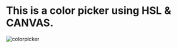 This is a color picker using HSL & CANVAS.
==========================================

![colorpicker](https://user-images.githubusercontent.com/46227550/57969848-cbd87b80-7969-11e9-9e99-49af6dd50be8.PNG)

